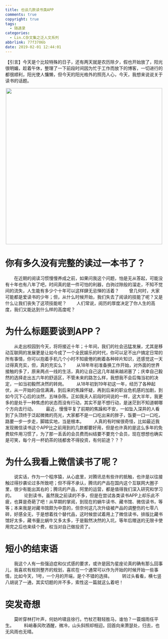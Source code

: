 ```yaml
---
title: 也谈几款读书类APP
comments: true
copyright: true
tags:
  - 随遇录
categories:
  - Lin.C杂文集之泛人文系列
abbrlink: 77f3706b
date: 2019-02-01 12:44:01
---
```


【引言】今天是个比较特殊的日子，还有两天就是农历除夕，假也开始放了，阳光很明媚，趁着午休，整理了一下前段时间因为忙于工作而放下的博客，一切进行的都很顺利，阳光使人慵懒，但今天的阳光格外的照亮人心，今天，我想来说说关于读书的话题。
<div align=center><img src="http://pm4hdun71.bkt.clouddn.com/img/2019/2019-02-01-01.jpg" width="500"/></div>
<!-- more -->

# 你有多久没有完整的读过一本书了？
&emsp;&emsp;在近期的阅读习惯慢慢养成之前，如果问我这个问题，怕是无从答起，可能没有十年也有八年了吧，时间真的是一件可怕的利器，白驹过隙般的溜走，不知不觉间的流失，人生能有多少个十年可以这样肆无忌惮的活着？
&emsp;&emsp;曾几何时，大家可能都是爱读书的少年；但，从什么时候开始，我们失去了阅读的技能了呢？又是什么让我们丧失了这项技能呢？
&emsp;&emsp;人们常说，阅历的厚度决定了你人生的高度，我们又能达到什么样的高度呢？

# 为什么标题要谈到APP？
&emsp;&emsp;从走出校园到今天，将将接近十年；十年间，我们的社会迅猛发展，尤其是移动互联网的发展更是让如今成了一个全民娱乐的时代，你可以足不出户搞定日常的所有事情，你可以抱着手机几个小时不知疲倦的刷着各种碎片知识，还感觉这一天过得真充实，但，真的充实么？
&emsp;&emsp;从18年年初准备换工作开始，对外面的世界接触的多了，原来两点一线的生活，真的让自己这几年越来越闭塞了；庆幸自己毅然的选择走出五六年的舒适区，不管未来的路怎么样，我想我不会后悔当初的决定，一如当初毅然决然的转岗。
&emsp;&emsp;从18年初到19年初这一年，经历了各种起伏，从一开始的自信满满，到后来的焦躁怀疑，再到后来的职业危机感的加剧，到如今沉下心后的淡然，五味杂陈。正如我夫人前段时间说的一样，这大半年，我更多的是处于一种焦虑的状态而没有行动，其实不是不想行动，是迷茫到不知道朝哪个方向去行动。
&emsp;&emsp;最近，慢慢平复了前期的焦躁和不安，一如坠入深井的人看到了头顶终于泛起微微的亮光，大家都不是一口吃出来的胖子，饭要一口一口吃，路要一步一步走，脚踏实地，当是根本。
&emsp;&emsp;人真的有时候很奇怪，比如最近我发现微信读书这个APP比之前用到的几款都要好用，但是也许真的是这么多年的免费软件用习惯了，为了那一丢丢的会员费而纠结要不要充个会员，现在想想也确实是可笑，每个月一杯奶茶的钱都舍不得投资，有何前途？？？

# 为什么我看上微信读书了呢？
&emsp;&emsp;说实话，作为一个程序猿，从心底里，对腾讯总有些许的抵触，也许是以往接触过得抄袭论过多所致吧；但不得不承认，腾讯的产品在国内这个互联网大圈子里，很少有能出其右的；腾讯的产品，阿里的运营，都是值得我们深入研究和学习的。
&emsp;&emsp;论到读书，虽然我之前读的不多，但是在尝试各类读书APP上却乐此不疲，也算是奇葩了吧！从早期的掌阅，到现在的蜗牛读书、藏书馆、微信读书，等等；本来我是对藏书馆颇为中意的，但奈何这几次升级被产品的调整伤的七零八碎，好感全无，于是想着找个替代品，这时候尝试着用上了微信读书，排版比藏书馆好太多，藏书量比蜗牛又多太多，于是毅然决然的入坑，等年后赠送的无限卡使用完之后也来续个费，权当对自己做投资了。

# 短小的结束语
&emsp;&emsp;我这个人有一些强迫症和仪式感的要求，或许是因为星座论真的确有那么回事儿，我喜欢有规则整齐的规划，喜欢在一个通常可以作为开始的时候开始一些事情，比如今天，1号，一个月的开端，是个不错的选择。
&emsp;&emsp;转过头看看，横七竖八胡说了一通，其实切题的并不多，索性这一篇就这么着吧！

# 突发奇想
&emsp;&emsp;莫听穿林打叶声，何妨吟啸且徐行。竹杖芒鞋轻胜马，谁怕？一蓑烟雨任平生。
&emsp;&emsp;料峭春风吹酒醒，微冷，山头斜照却相迎。回首向来萧瑟处，归去，也无风雨也无晴。